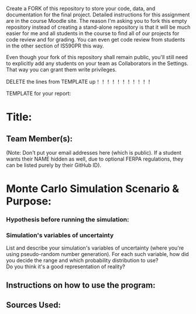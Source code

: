 Create a FORK of this repository to store your code, data, and documentation for the final project. Detailed instructions for this assignment are in the course Moodle site.  The reason I'm asking you to fork this empty repository instead of creating a stand-alone repository is that it will be much easier for me and all students in the course to find all of our projects for code review and for grading. You can even get code review from students in the other section of IS590PR this way.

Even though your fork of this repository shall remain public, you'll still need to explicitly add any students on your team as Collaborators in the Settings. That way you can grant them write privileges.

DELETE the lines from TEMPLATE up！！！！！！！！！！！

TEMPLATE for your report:

# Title: 

## Team Member(s):
(Note: Don't put your email addresses here (which is public).  If a student wants their NAME hidden as well, due to optional FERPA regulations, they can be listed purely by their GitHub ID).

# Monte Carlo Simulation Scenario & Purpose:

### Hypothesis before running the simulation:

### Simulation's variables of uncertainty
List and describe your simulation's variables of uncertainty (where you're using pseudo-random number generation). 
For each such variable, how did you decide the range and which probability distribution to use?  
Do you think it's a good representation of reality?

## Instructions on how to use the program:


## Sources Used:

